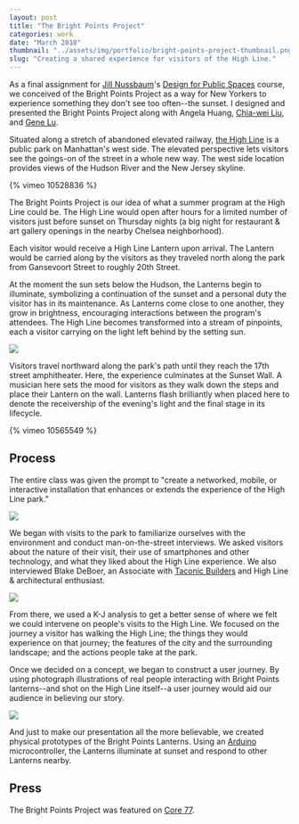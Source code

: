 ```yaml
---
layout: post
title: "The Bright Points Project"
categories: work
date: "March 2010"
thumbnail: "../assets/img/portfolio/bright-points-project-thumbnail.png"
slug: "Creating a shared experience for visitors of the High Line."
---
```


As a final assignment for [Jill Nussbaum][23]'s [Design for Public Spaces][24]
course, we conceived of the Bright Points Project as a way for New Yorkers to
experience something they don't see too often--the sunset. I designed and
presented the Bright Points Project along with Angela Huang, [Chia-wei
Liu][25], and [Gene Lu][26].

  [23]: http://interactiondesign.sva.edu/faculty/profile/jill_nussbaum/
  [24]: http://interactiondesign.sva.edu/classes/designforpublicspaces/
  [25]: http://www.csie.ntu.edu.tw/~r93122/
  [26]: http://www.genelu.com/

Situated along a stretch of abandoned elevated railway, [the High Line][27] is
a public park on Manhattan's west side. The elevated perspective lets visitors
see the goings-on of the street in a whole new way. The west side location
provides views of the Hudson River and the New Jersey skyline.

  [27]: http://thehighline.org/

{% vimeo 10528836 %}

The Bright Points Project is our idea of what a summer program at the High
Line could be. The High Line would open after hours for a limited number of
visitors just before sunset on Thursday nights (a big night for restaurant &
art gallery openings in the nearby Chelsea neighborhood).

Each visitor would receive a High Line Lantern upon arrival. The Lantern would
be carried along by the visitors as they traveled north along the park from
Gansevoort Street to roughly 20th Street.

At the moment the sun sets below the Hudson, the Lanterns begin to illuminate,
symbolizing a continuation of the sunset and a personal duty the visitor has
in its maintenance. As Lanterns come close to one another, they grow in
brightness, encouraging interactions between the program's attendees. The High
Line becomes transformed into a stream of pinpoints, each a visitor carrying
on the light left behind by the setting sun.

![][31]

Visitors travel northward along the park's path until they reach the 17th
street amphitheater. Here, the experience culminates at the Sunset Wall. A
musician here sets the mood for visitors as they walk down the steps and place
their Lantern on the wall. Lanterns flash brilliantly when placed here to
denote the receivership of the evening's light and the final stage in its
lifecycle.

{% vimeo 10565549 %}

## Process

The entire class was given the prompt to "create a networked, mobile, or
interactive installation that enhances or extends the experience of the High
Line park."

![][32]

We began with visits to the park to familiarize ourselves with the environment
and conduct man-on-the-street interviews. We asked visitors about the nature
of their visit, their use of smartphones and other technology, and what they
liked about the High Line experience. We also interviewed Blake DeBoer, an
Associate with [Taconic Builders][28] and High Line & architectural
enthusiast.

  [28]: http://www.taconicbuilders.com/

![][33]

From there, we used a K-J analysis to get a better sense of where we felt we
could intervene on people's visits to the High Line. We focused on the journey
a visitor has walking the High Line; the things they would experience on that
journey; the features of the city and the surrounding landscape; and the
actions people take at the park.

Once we decided on a concept, we began to construct a user journey. By using
photograph illustrations of real people interacting with Bright Points
lanterns--and shot on the High Line itself--a user journey would aid our
audience in believing our story.

![][34]

And just to make our presentation all the more believable, we created physical
prototypes of the Bright Points Lanterns. Using an [Arduino][29]
microcontroller, the Lanterns illuminate at sunset and respond to other
Lanterns nearby.

  [29]: http://arduino.cc/

## Press

The Bright Points Project was featured on [Core 77][30].

  [30]: http://www.core77.com/blog/technology/sva_graduate_interaction_design_students_eye_the_high_line_16367.asp

  [31]: ../assets/img/portfolio/bright-points-project-0-620.jpg
  [32]: ../assets/img/portfolio/bright-points-project-4-620.png
  [33]: ../assets/img/portfolio/bright-points-project-1-620.png
  [34]: ../assets/img/portfolio/bright-points-project-3-620.jpg

